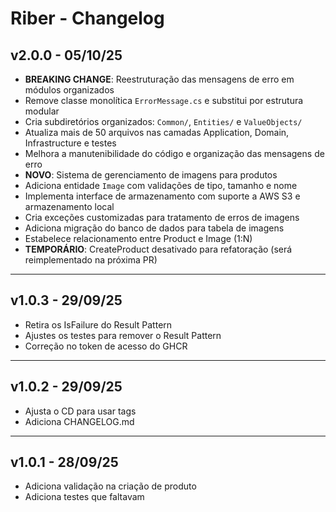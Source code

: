 # Riber - Changelog

## v2.0.0 - 05/10/25
- **BREAKING CHANGE**: Reestruturação das mensagens de erro em módulos organizados
- Remove classe monolítica `ErrorMessage.cs` e substitui por estrutura modular
- Cria subdiretórios organizados: `Common/`, `Entities/` e `ValueObjects/`
- Atualiza mais de 50 arquivos nas camadas Application, Domain, Infrastructure e testes
- Melhora a manutenibilidade do código e organização das mensagens de erro
- **NOVO**: Sistema de gerenciamento de imagens para produtos
- Adiciona entidade `Image` com validações de tipo, tamanho e nome
- Implementa interface de armazenamento com suporte a AWS S3 e armazenamento local
- Cria exceções customizadas para tratamento de erros de imagens
- Adiciona migração do banco de dados para tabela de imagens
- Estabelece relacionamento entre Product e Image (1:N)
- **TEMPORÁRIO**: CreateProduct desativado para refatoração (será reimplementado na próxima PR)

---

## v1.0.3 - 29/09/25
- Retira os IsFailure do Result Pattern
- Ajustes os testes para remover o Result Pattern
- Correção no token de acesso do GHCR

---

## v1.0.2 - 29/09/25
- Ajusta o CD para usar tags
- Adiciona CHANGELOG.md

---

## v1.0.1 - 28/09/25
- Adiciona validação na criação de produto
- Adiciona testes que faltavam